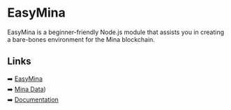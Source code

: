 # EasyMina

EasyMina is a beginner-friendly Node.js module that assists you in creating a bare-bones environment for the Mina blockchain.

## Links

➡️ [EasyMina](https://github.com/EasyMina/easyMina/)  
➡️ [Mina Data](https://github.com/EasyMina/minaData/))  
➡️ [Documentation](https://easymina.github.io/)  
